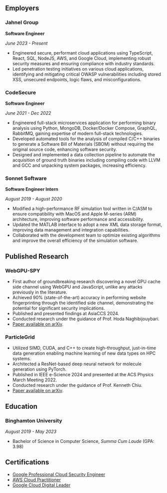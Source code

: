 ## Employers

### Jahnel Group

**Software Engineer**

*June 2023 - Present*

- Engineered secure, performant cloud applications using TypeScript, React, SQL,
  NodeJS, AWS, and Google Cloud, implementing robust security measures and
  ensuring compliance with industry  standards.
- Led penetration testing initiatives on various cloud applications, identifying
  and mitigating critical OWASP vulnerabilities including stored XSS, unsecured
  endpoints, logic flaws, and misconfigurations.

### CodeSecure

**Software Engineer**

*June 2021 - Dec 2022*

- Engineered full-stack microservices application for performing binary analysis
  using Python, MongoDB, Docker/Docker Compose, GraphQL,  RabbitMQ, gaining
  expertise of modern full-stack technologies.
- Developed automated tools for the analysis of compiled C/C++ binaries to
  generate a Software Bill of Materials (SBOM) without requiring the original
  source code, enhancing software security.
- Designed and implemented a data collection pipeline to automate the
  acquisition of ground truth binaries including compiling code with LLVM and
  GCC and unpacking system packages, increasing efficiency.

### Sonnet Software

**Software Engineer Intern**

*August 2019 - August 2020*

- Modified a high-performance RF simulation tool written in C/ASM to ensure
  compatibility with MacOS and Apple M-series (ARM) architecture, improving software
  performance and accessibility.
- Updated the MATLAB interface to adopt a new XML data storage format, improving
  data management and integration capabilities.
- Collaborated with the development team to optimize existing algorithms and
  improve the overall efficiency of the simulation software.

## Published Research

### WebGPU-SPY

- First author of groundbreaking research discovering a novel GPU cache side
  channel using WebGPU and JavaScript, unlike any attacks previously in the
  literature.
- Achieved 90% (state-of-the-art) accuracy in performing website fingerprinting
  through the identified side channel, demonstrating the potential for
  significant security implications.
- Published and presented findings at AsiaCCS 2024.
- Conducted research under the guidance of Prof. Hoda Naghibijouybari.
- [Paper available on arXiv](https://arxiv.org/abs/2401.04349).

### ParticleGrid

- Utilized SIMD, CUDA, and C++ to create high-throughput, just-in-time data generation enabling machine learning of new data types on HPC systems.
- Architected a ResNet-based deep neural network for molecule generation using PyTorch.
- Published in IEEE e-Science 2024 and presented at the ACS Physics March Meeting 2022.
- Conducted research under the guidance of Prof. Kenneth Chiu.
- [Paper available on arXiv](https://arxiv.org/abs/2211.08506).

## Education

### Binghamton University

*August 2019 - May 2023*

- Bachelor of Science in Computer Science, *Summa Cum Laude* (GPA: 3.98)

## Certifications

- [Google Professional Cloud Security Engineer](https://www.credly.com/badges/8364ceb0-c451-47a5-a320-2b0a4c348f5b/public_url)
- [AWS Cloud Practitioner](https://cp.certmetrics.com/amazon/en/public/verify/credential/26522ad1191645f59b6b98fe22efb9b3)
- [Google Cloud Digital Leader](https://www.credly.com/badges/afaaad60-89a0-4da7-84d7-e24f94ab22c3/linked_in_profile)
